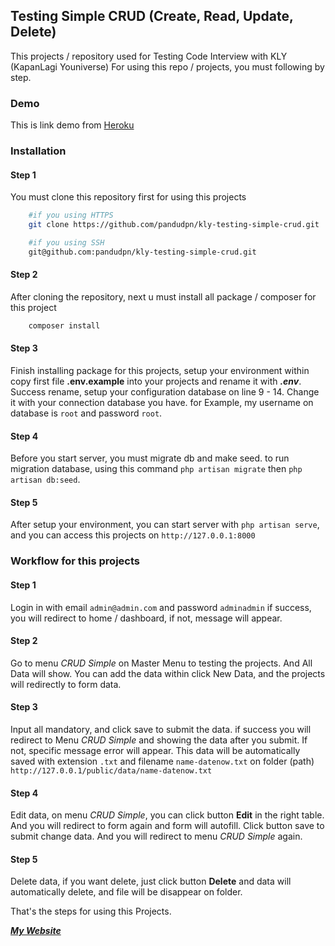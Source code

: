 ## Testing Simple CRUD (Create, Read, Update, Delete)

This projects / repository used for Testing Code Interview with KLY (KapanLagi Youniverse)
For using this repo / projects, you must following by step.

### Demo

This is link demo from [Heroku](http://kly-simple-crud.herokuapp.com/public)

### Installation

#### Step 1

You must clone this repository first for using this projects

```bash
    #if you using HTTPS
    git clone https://github.com/pandudpn/kly-testing-simple-crud.git

    #if you using SSH
    git@github.com:pandudpn/kly-testing-simple-crud.git
```

#### Step 2

After cloning the repository, next u must install all package / composer for this project

```bash
    composer install
```

#### Step 3

Finish installing package for this projects, setup your environment within copy first file **.env.example** into your projects and rename it with **_.env_**. Success rename, setup your configuration database on line 9 - 14. Change it with your connection database you have. for Example, my username on database is `root` and password `root`.

#### Step 4

Before you start server, you must migrate db and make seed. to run migration database, using this command `php artisan migrate` then `php artisan db:seed`.

#### Step 5

After setup your environment, you can start server with `php artisan serve`, and you can access this projects on `http://127.0.0.1:8000`

### Workflow for this projects

#### Step 1

Login in with email `admin@admin.com` and password `adminadmin` if success, you will redirect to home / dashboard, if not, message will appear.

#### Step 2

Go to menu _CRUD Simple_ on Master Menu to testing the projects. And All Data will show. You can add the data within click New Data, and the projects will redirectly to form data.

#### Step 3

Input all mandatory, and click save to submit the data. if success you will redirect to Menu _CRUD Simple_ and showing the data after you submit. If not, specific message error will appear. This data will be automatically saved with extension `.txt` and filename `name-datenow.txt` on folder (path) `http://127.0.0.1/public/data/name-datenow.txt`

#### Step 4

Edit data, on menu _CRUD Simple_, you can click button **Edit** in the right table. And you will redirect to form again and form will autofill. Click button save to submit change data. And you will redirect to menu _CRUD Simple_ again.

#### Step 5

Delete data, if you want delete, just click button **Delete** and data will automatically delete, and file will be disappear on folder.

That's the steps for using this Projects.

**_[My Website](http://www.pandudpn.id)_**
